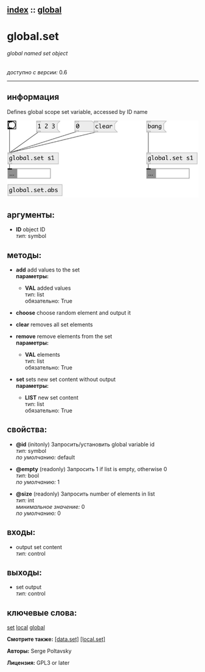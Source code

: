 [index](index.html) :: [global](category_global.html)
---

# global.set

###### global named set object

*доступно с версии:* 0.6

---


## информация
Defines global scope set variable, accessed by ID name


[![example](../examples/img/global.set.jpg)](../examples/pd/global.set.pd)



## аргументы:

* **ID**
object ID<br>
_тип:_ symbol<br>



## методы:

* **add**
add values to the set<br>
  __параметры:__
  - **VAL** added values<br>
    тип: list <br>
    обязательно: True <br>

* **choose**
choose random element and output it<br>

* **clear**
removes all set elements<br>

* **remove**
remove elements from the set<br>
  __параметры:__
  - **VAL** elements<br>
    тип: list <br>
    обязательно: True <br>

* **set**
sets new set content without output<br>
  __параметры:__
  - **LIST** new set content<br>
    тип: list <br>
    обязательно: True <br>




## свойства:

* **@id** (initonly)
Запросить/установить global variable id<br>
_тип:_ symbol<br>
_по умолчанию:_ default<br>

* **@empty** (readonly)
Запросить 1 if list is empty, otherwise 0<br>
_тип:_ bool<br>
_по умолчанию:_ 1<br>

* **@size** (readonly)
Запросить number of elements in list<br>
_тип:_ int<br>
_минимальное значение:_ 0<br>
_по умолчанию:_ 0<br>



## входы:

* output set content<br>
_тип:_ control



## выходы:

* set output<br>
_тип:_ control



## ключевые слова:

[set](keywords/set.html)
[local](keywords/local.html)
[global](keywords/global.html)



**Смотрите также:**
[\[data.set\]](data.set.html)
[\[local.set\]](local.set.html)




**Авторы:** Serge Poltavsky




**Лицензия:** GPL3 or later





